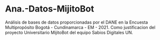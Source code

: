 # Ana.-Datos-MijitoBot
Análisis de bases de datos proporcionadas por el DANE en la Encuesta Multipropósito Bogotá - Cundinamarca - EM - 2021. Como justificacion del proyecto Universitario MijitoBot del equipo Sabios Digitales UN.
